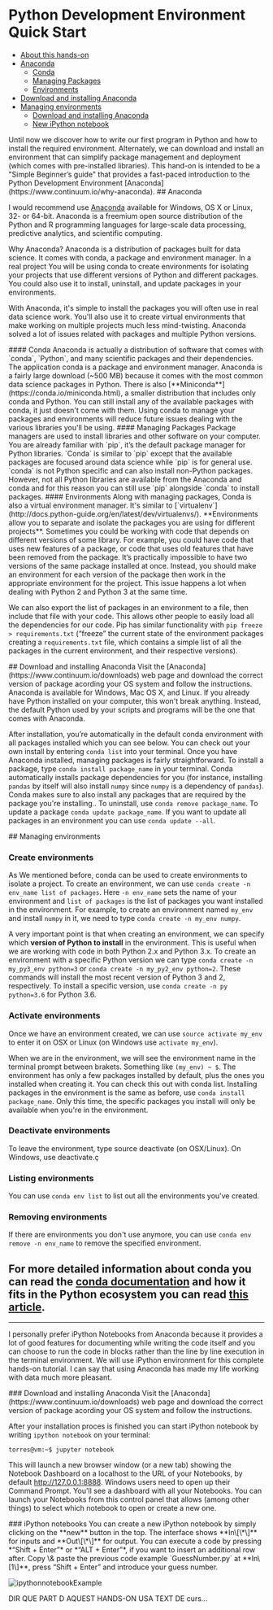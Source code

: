 # Python Development Environment Quick Start

* [About this hands-on](#about)
* [Anaconda](#AnacondaChapter)
    * [Conda](#conda)
    * [Managing Packages](#managing)
    * [Environments](#environments)
* [Download and installing Anaconda](#installing)
* [Managing environments](#managing)
    * [Download and installing Anaconda](#anaconda)
    * [New iPython notebook](#notebook)

<a name="about"/>
Until now we discover how to write our first program in Python and how to install the required environment.  Alternately, we can download and install an environment that can simplify package management and deployment (which comes with pre-installed libraries). 
This hand-on is intended to be a "Simple Beginner’s guide" that provides a fast-paced introduction to the Python Development Environment  [Anaconda](https://www.continuum.io/why-anaconda).

<a name="AnacondaChapter"/>
## Anaconda
 
I would recommend use [Anaconda](https://www.continuum.io/why-anaconda) available for Windows, OS X or Linux, 32- or 64-bit. Anaconda is a freemium open source distribution of the Python and R programming languages for large-scale data processing, predictive analytics, and scientific computing.

Why Anaconda? Anaconda is a distribution of packages built for data science. It comes with conda, a package and environment manager. In a real project You will be using conda to create environments for isolating your projects that use different versions of Python and different packages. You could also use it to install, uninstall, and update packages in your environments. 

With Anaconda, it's simple to install the packages you will often use in real data science work. You'll also use it to create virtual environments that make working on multiple projects much less mind-twisting. Anaconda solved a lot of issues related with packages and multiple Python versions. 

<a name="Conda"/>
#### Conda
Anaconda is actually a distribution of software that comes with `conda`, `Python`, and many scientific packages and their dependencies. The application conda is a package and environment manager. Anaconda is a fairly large download (~500 MB) because it comes with the most common data science packages in Python. There is also [**Miniconda**](https://conda.io/miniconda.html), a smaller distribution that includes only conda and Python. You can still install any of the available packages with conda, it just doesn't come with them. Using conda to manage your packages and environments will reduce future issues dealing with the various libraries you'll be using. 

<a name="managing"/>
#### Managing Packages
Package managers are used to install libraries and other software on your computer. You are already familiar with `pip`, it’s the default package manager for Python libraries. `Conda` is similar to `pip` except that the available packages are focused around data science while `pip` is for general use. `conda` is not Python specific and can also install non-Python packages. However, not all Python libraries are available from the Anaconda and conda and for this reason you can still use `pip` alongside `conda` to install packages.

<a name="environments"/>
#### Environments
Along with managing packages, Conda is also a virtual environment manager. It's similar to [`virtualenv`](http://docs.python-guide.org/en/latest/dev/virtualenvs/). **Environments allow you to separate and isolate the packages you are using for different projects**. Sometimes you could be working with code that depends on different versions of some library. For example, you could have code that uses new features of a package, or code that uses old features that have been removed from the package. It’s practically impossible to have two versions of the same package installed at once. Instead, you should make an environment for each version of the package then work in the appropriate environment for the project.  This issue happens a lot when dealing with Python 2 and Python 3 at the same time.

We can also export the list of packages in an environment to a file, then include that file with your code. This allows other people to easily load all the dependencies for our code. Pip has similar functionality with `pip freeze > requirements.txt` (“freeze” the current state of the environment packages creating a `requirements.txt` file, which contains a simple list of all the packages in the current environment, and their respective versions).

<a name="installing"/>
## Download and installing Anaconda
Visit the [Anaconda](https://www.continuum.io/downloads) web page and download the correct version of package acording your OS system and follow the instructions. Anaconda is available for Windows, Mac OS X, and Linux.  If you already have Python installed on your computer, this won't break anything. Instead, the default Python used by your scripts and programs will be the one that comes with Anaconda.

After installation, you’re automatically in the default conda environment with all packages installed which you can see below. You can check out your own install by entering `conda list` into your terminal. Once you have Anaconda installed, managing packages is fairly straightforward. To install a package, type `conda install package_name` in your terminal. Conda  automatically installs package dependencies for you (for instance, installing `pandas` by itself will also install `numpy` since `numpy` is a dependency of `pandas`). Conda makes sure to also install any packages that are required by the package you're installing..  To uninstall, use `conda remove package_name`. To update a package `conda update package_name`. If you want to update all packages in an environment you can use `conda update --all`. 


<a name="managing"/>
## Managing environments

### Create environments
As  We mentioned before, conda can be used to create environments to isolate a project. To create an environment, we can use `conda create -n env_name list of packages`. Here `-n env_name` sets the name of your environment and `list of packages` is the list of packages you want installed in the environment. For example, to create an environment named `my_env` and install `numpy` in it, we need to type `conda create -n my_env numpy`.


A very important point is that when creating an environment, we can specify which **version of Python to install** in the environment. This is useful when we are working with code in both Python 2.x and Python 3.x. To create an environment with a specific Python version we can type `conda create -n my_py3_env python=3` or `conda create -n my_py2_env python=2`. These commands will install the most recent version of Python 3 and 2, respectively. To install a specific version, use `conda create -n py python=3.6` for Python 3.6.

### Activate environments
Once we have an environment created, we can use `source activate my_env` to enter it on OSX or Linux (on Windows use `activate my_env`).

When we are in the environment, we will see the environment name in the terminal prompt between brakets. Something like `(my_env) ~ $`. The environment has only a few packages installed by default, plus the ones you installed when creating it. You can check this out with conda list. Installing packages in the environment is the same as before, use `conda install package_name`. Only this time, the specific packages you install will only be available when you're in the environment. 

### Deactivate environments
To leave the environment, type source deactivate (on OSX/Linux). On Windows, use deactivate.ç

### Listing environments
You can use `conda env list` to list out all the environments you've created. 

### Removing environments
If there are environments you don't use anymore, you can use `conda env remove -n env_name` to remove the specified environment.


For more detailed information about conda you can read the [conda documentation](https://conda.io/docs/using/index.html)  and how it fits in the Python ecosystem you can read [this article](https://jakevdp.github.io/blog/2016/08/25/conda-myths-and-misconceptions/).
-----  

-----
I personally prefer iPython Notebooks from Anaconda because it provides a lot of good features for documenting while writing the code itself and you can choose to run the code in blocks rather than the line by line execution in the terminal environment. We will use iPython environment for this complete hands-on tutorial. I can say that using Anaconda has made my life working with data much more pleasant.

<a name="anaconda"/>
### Download and installing Anaconda
Visit the [Anaconda](https://www.continuum.io/downloads) web page and download the correct version of package acording your OS system and follow the instructions. 

After your installation proces is finished you can start iPython notebook by writing `ipython notebook` on your terminal:
``` 
torres@vm:~$ jupyter notebook

```


This will launch a new browser window (or a new tab) showing the Notebook Dashboard on a localhost to the URL of your Notebooks, by default http://127.0.0.1:8888. Windows users need to open up their Command Prompt. You'll see a dashboard with all your Notebooks. You can launch your Notebooks from this control panel that allows (among other things) to select which notebook to open or create a new one. 

<a name="notebook"/>
### iPython notebooks
You can create a new iPython notebook by simply clicking on the **new** button  in the top. The interface shows **In\[\*\]**  for inputs and **Out\[\*\]** for output. You can execute a code by pressing *“Shift + Enter”* or *“ALT + Enter”*, if you want to insert an additional row after.  Copy \& paste the previous code example `GuessNumber.py` at **In\[1\]**, press “Shift + Enter” and introduce your guess number.

![ipythonnotebookExample](https://github.com/jorditorresBCN/Python-Quick-Start/blob/master/img/ipythonnotebookExample.png)


DIR QUE PART  D AQUEST HANDS-ON USA TEXT DE curs...
